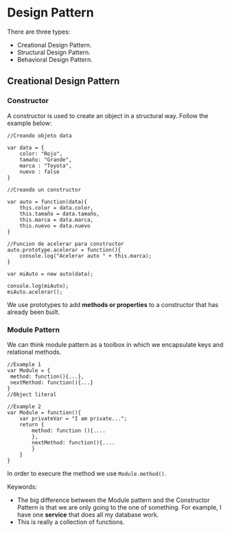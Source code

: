 # Design Pattern

There are three types:

 - Creational Design Pattern.
 - Structural Design Pattern.
 - Behavioral Design Pattern. 

## Creational Design Pattern

### Constructor

A constructor is used to create an object in a structural way. Follow the example below:

    //Creando objeto data

    var data = {
        color: "Rojo",
        tamaño: "Grande",
        marca : "Toyota",    
        nuevo : false    
    }

    //Creando un constructor

    var auto = function(data){
        this.color = data.color,
        this.tamaño = data.tamaño,
        this.marca = data.marca,   
        this.nuevo = data.nuevo    
    }

    //Funcion de acelerar para constructor
    auto.prototype.acelerar = function(){
        console.log("Acelerar auto " + this.marca);    
    }

    var miAuto = new auto(data);

    console.log(miAuto);
    miAuto.acelerar();

We use prototypes to add **methods or properties** to a constructor that has already been built.

### Module Pattern

We can think module pattern as a toolbox in which we encapsulate keys and relational methods.

    //Example 1
    var Module = {
	 method: function(){...},
	 nextMethod: function(){...}
	}
	//Object literal
	
	//Example 2
    var Module = function(){
        var privateVar = "I am private...";
        return {
            method: function (){.... 
            },
            nextMethod: function(){....
            }              
        }        
    }

In order to execure the method we use `Module.method()`.  

Keywords:

 - The big difference between the Module pattern and the Constructor
   Pattern is that we are only going to the one of something. For
   example, I have one **service** that does all my database work. 
  - This is really a collection of functions.

